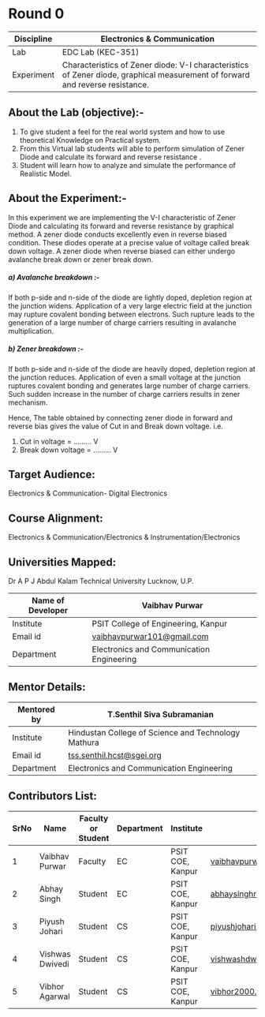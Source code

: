 #  Round 0


| Discipline    | Electronics & Communication |
| ----------- | ----------- |
| Lab	       | EDC Lab (KEC-351)     |
| Experiment  | Characteristics of Zener diode: V-I characteristics of Zener diode, graphical measurement of forward and reverse resistance.   |

## About the Lab (objective):-
1.	To give student a feel for the real world system and how to use theoretical Knowledge on Practical system.
2.	From this Virtual lab students will able to perform simulation of Zener Diode and calculate its forward and reverse resistance .
3.	Student will learn how to analyze and simulate the performance of Realistic Model.

## About the Experiment:-

In this experiment we are implementing the V-I characteristic of Zener Diode and calculating its forward and reverse resistance by graphical method.
A zener diode conducts excellently even in reverse biased condition. These diodes operate at a precise value of voltage called break down voltage.
   A zener diode when reverse biased can either undergo avalanche break down or zener break down.

##### a)	Avalanche breakdown :- 
If both p-side and n-side of the diode are lightly doped, depletion region at the junction widens.
Application of a very large electric field at the junction may rupture covalent bonding between electrons. 
Such rupture leads to the generation of a large number of charge carriers resulting in avalanche multiplication.


##### b)	Zener breakdown :-
If both p-side and n-side of the diode are heavily doped, depletion region at the junction reduces. Application of even a small voltage at the junction 
ruptures covalent bonding and generates large number of charge carriers. Such sudden increase in the number of charge carriers results in zener mechanism.


Hence, The table obtained by connecting zener diode in  forward and reverse bias gives the value of Cut in and Break down voltage.
i.e.

1. Cut in voltage = ……… V
2. Break down voltage = ……… V



## Target Audience:
  Electronics & Communication- Digital Electronics


## Course Alignment:
  Electronics & Communication/Electronics & Instrumentation/Electronics


## Universities Mapped:
   Dr A P J Abdul Kalam Technical University Lucknow, U.P.

| Name of Developer	  | Vaibhav Purwar |
| ----------- | ----------- |
| Institute | PSIT College of Engineering, Kanpur |
| Email id  | vaibhavpurwar101@gmail.com      |
| Department | Electronics and Communication Engineering |


## Mentor Details:

| Mentored by	|  T.Senthil Siva Subramanian |
|------------ | --------------------------- |
| Institute	  |  Hindustan College of Science and Technology Mathura |
| Email id	    |  tss.senthil.hcst@sgei.org |
| Department	  |  Electronics and Communication Engineering |



## Contributors List:


|SrNo	|Name	| Faculty or Student |	Department |	Institute	 | Email id |
| ---- | ------- | -----------------| ----------------- | ------------------- | ------------------ |
|1|	Vaibhav Purwar | Faculty | EC |	PSIT COE, Kanpur | vaibhavpurwar101@gmail.com |
|2|	Abhay Singh |	Student	| EC |	PSIT COE, Kanpur | abhaysinghroyale.6@gmail.com |
|3|	Piyush Johari | Student	| CS | PSIT COE, Kanpur	| piyushjohari1234@gmail.com |
|4|	Vishwas Dwivedi	| Student | CS | PSIT COE, Kanpur | vishwashdwivedi26@gmail.com |
|5|	Vibhor Agarwal | Student | CS |	PSIT COE, Kanpur | vibhor2000.agrawal@gmail.com |
